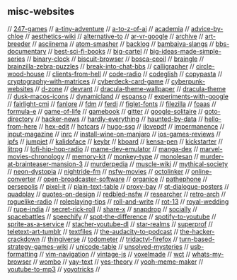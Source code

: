 ## misc-websites

// [247-games](https://www.247games.com/#categories)
// [a-tiny-adventure](https://uneminiaventure.fr/en#chap-03)
// [a-to-z-of-ai](https://atozofai.withgoogle.com/)
// [academia](https://www.academia.edu/)
// [advice-by-chloe](https://www.advicebychloe.com/)
// [aesthetics-wiki](https://aesthetics.fandom.com/wiki/Aesthetics_Wiki)
// [alternative-to](https://alternativeto.net/software/netflix/)
// [ar-vr-google](https://arvr.google.com/)
// [archive](https://archive.org/)
// [art-breeder](https://www.artbreeder.com/)
// [asciinema](https://asciinema.org)
// [atom-smasher](http://atom.smasher.org/)
// [backlog](https://github.com/czytelny/backlog)
// [bambaiya-slangs](https://www.mumbai77.com/city/2819/travel/slangs/)
// [bbs-documentary](http://www.bbsdocumentary.com/)
// [best-sci-fi-books](https://best-sci-fi-books.com/)
// [big-cartel](https://www.bigcartel.com/)
// [big-ideas-made-simple-series](https://www.dk.com/ca/promotion/big-ideas-series/)
// [binary-clock](https://haubergs.com/bc)
// [biscuit-browser](https://eatbiscuit.com)
// [bosca-ceoil](https://boscaceoil.net)
// [braingle](https://www.braingle.com)
// [brainzilla-zebra-puzzles](https://www.brainzilla.com/logic/zebra/)
// [break-into-chat-bbs](https://breakintochat.com/)
// [calligrapher](https://www.calligrapher.ai/)
// [circle-wood-house](https://www.yankodesign.com/2021/04/09/this-circular-house-is-inspired-by-a-cut-tree-trunk-was-made-to-blend-into-the-surrounding-pine-forest/)
// [clients-from-hell](https://clientsfromhell.net/)
// [code-radio](https://coderadio.freecodecamp.org/)
// [codeglish](https://github.com/shalithasuranga/codeglish)
// [copypasta](https://imlolman.github.io/)
// [cryptography-with-matrices](https://math.libretexts.org/Bookshelves/Applied_Mathematics/Book%3A_Applied_Finite_Mathematics_(Sekhon_and_Bloom)/02%3A_Matrices/2.05%3A_Application_of_Matrices_in_Cryptography)
// [cyberdeck-card-game](https://www.cyberdeck.eu)
// [cyberpunk-websites](https://www.reddit.com/r/Cyberpunk/comments/5ve3ok/what_are_your_favorite_cyberpunk_websites/)
// [d-zone](https://github.com/d-zone-org/d-zone/tree/master)
// [devrant](https://devrant.com/)
// [dracula-theme-wallpaper](https://draculatheme.com/wallpaper)
// [dracula-theme](https://draculatheme.com/)
// [dusk-macos-icons](https://dusk.now.sh)
// [dynamicland](https://dynamicland.org/)
// [espanso](https://espanso.org/)
// [experiments-with-google](https://experiments.withgoogle.com/)
// [fairlight-cmi](https://www.youtube.com/watch?time_continue=125&v=iOlPCpSmhRM&feature=emb_logo)
// [fanlore](https://fanlore.org/wiki/Main_Page)
// [fdm](https://www.freedownloadmanager.org/)
// [ferdi](https://github.com/getferdi/ferdi)
// [figlet-fonts](https://github.com/xero/figlet-fonts)
// [filezilla](https://filezilla-project.org/)
// [foaas](https://foaas.com/)
// [formula-e](https://www.fiaformulae.com/)
// [game-of-life](https://en.wikipedia.org/wiki/Conway%27s_Game_of_Life)
// [gamebook](https://en.wikipedia.org/wiki/Gamebook)
// [gitter](https://gitter.im/)
// [google-solitaire](https://www.google.co.in/logos/fnbx/solitaire/standalone.html)
// [goto-directory](https://github.com/iridakos/goto)
// [hacker-news](https://news.ycombinator.com/)
// [hardly-everything](https://www.hardlyeverything.com/)
// [haunted-by-data](https://idlewords.com/talks/haunted_by_data.htm)
// [hello-from-here](https://hellofromhe.re)
// [hex-edit](https://hexed.it)
// [hotcars](https://www.hotcars.com/)
// [hugo-ssg](https://gohugo.io/)
// [ilovepdf](https://www.ilovepdf.com/)
// [impermanence](https://www.impermanence.us/)
// [input-magazine](https://www.inputmag.com/)
// [inrc](https://www.inrcindia.org/)
// [install-wine-on-manjaro](https://linuxconfig.org/install-wine-on-manjaro)
// [ios-games-reviews](https://appadvice.com/game)
// [ipfs](https://ipfs.io)
// [jumpjet](http://www.jumpjet.info)
// [kalidoface](https://kalidoface.com)
// [keybr](https://watchandcode.com/)
// [kboard](https://github.com/CamiloGarciaLaRotta/kboard)
// [kensa-pen](https://www.kickstarter.com/projects/cowellstudio/kensa-a-slim-minimal-hexagonal-pen-and-mechanical)
// [kickstarter](https://kickstarter.com)
// [litrpg](https://en.wikipedia.org/wiki/LitRPG)
// [lofi-hip-hop-radio](https://lofiin.com/)
// [mame-dev-emulator](https://www.mamedev.org/)
// [manga-dex](https://mangadex.tv/)
// [marvel-movies-chronology](https://external-preview.redd.it/G_RZTeuGxigUXszO5Aie1hGIGxXS5cm7oyuVFMghUYw.jpg?auto=webp&s=d9b21762ad5f33b28983f5db8bcdccd6fcf42538)
// [memory-kit](https://www.magneticmemorymethod.com/thank-you-for-requesting-memory-kit/)
// [monkey-type](https://monkeytype.com/)
// [monolesan](https://monolesan.com/)
// [murder-at-brainteaser-mansion-3](https://www.braingle.com/brainteasers/41875/murder-at-brainteaser-mansion-3.html)
// [murderpedia](http://murderpedia.org/index.htm)
// [muscle-wiki](https://musclewiki.org/)
// [mythical-society](https://www.mythicalsociety.com/)
// [neon-dystopia](https://www.neondystopia.com)
// [nightride-fm](https://nightride.fm/about?station=nightride)
// [nsfw-movies](https://www.scoopwhoop.com/erotic-movies/)
// [octolinker](https://github.com/OctoLinker/OctoLinker)
// [online-converter](https://www.online-convert.com/)
// [open-broadcaster-software](https://obsproject.com/)
// [organice](https://github.com/200ok-ch/organice)
// [pathephone](https://pathephone.github.io/)
// [persepolis](https://persepolisdm.github.io/)
// [pixel-it](https://giventofly.github.io/pixelit/)
// [plain-text-table](https://plaintexttools.github.io/plain-text-table/)
// [proxy-bay](http://proxybay.github.io/)
// [qt-dialogue-posters](https://www.scoopwhoop.com/entertainment/39-quotes-tarantino-films/)
// [quadplay](https://github.com/morgan3d/quadplay)
// [quotes-on-design](https://quotesondesign.com/)
// [redbled-nsfw](https://www.redbled.com/)
// [researcher](https://www.researcher-app.com/)
// [retro-arch](https://www.retroarch.com)
// [roguelike-radio](http://www.roguelikeradio.com)
// [roleplaying-tips](https://www.roleplayingtips.com/)
// [roll-and-write](https://sites.google.com/view/rollandwriteglobaljam/home/results-and-downloads)
// [rot-13](https://rot13.com)
// [royal-wedding](https://www.youtube.com/watch?v=Qcj15vHJTtk)
// [rupe-india](https://rupe-india.org/)
// [secret-rick-roll](https://www.secretrickroll.com/)
// [share-x](https://getsharex.com/)
// [snapdrop](https://snapdrop.net/#)
// [socially](https://getsocially.app/)
// [spacebattles](https://forums.spacebattles.com/)
// [speechify](https://app.getspeechify.com/record/-M9fzunNKYaMshC1XO9n)
// [spot-the-difference](https://i.imgur.com/Jfira.jpg)
// [spotify-to-youtube](https://www.playlistbuddyapp.com/converter/)
// [sprite-as-a-service](https://ljvmiranda921.github.io/sprites-as-a-service/)
// [stacher-youtube-dl](https://stacher.io)
// [star-realms](http://www.starrealms.com/learn-to-play/)
// [superprof](https://www.superprof.co.in/)
// [teletext-art-tumblr](https://teletextart.tumblr.com/)
// [textfiles](http://textfiles.com/)
// [the-audacity-to-podcast](https://theaudacitytopodcast.com/)
// [the-hacker-crackdown](https://www.mit.edu/hacker/hacker.html)
// [thingiverse](https://www.thingiverse.com/)
// [todometer](https://github.com/cassidoo/todometer)
// [tridactyl-firefox](https://github.com/tridactyl/tridactyl)
// [turn-based-strategy-games-wiki](https://en.m.wikipedia.org/wiki/Turn-based_strategy)
// [unicode-table](https://unicode-table.com/en/)
// [unsolved-mysteries](https://www.rd.com/list/strangest-unsolved-mysteries/)
// [usb-formatting](https://diarium.usal.es/pmgallardo/2020/05/01/how-to-fix-an-unreadable-usb-flash-drive-on-ubuntu/)
// [vim-navigation](https://susamn.medium.com/its-time-to-navigate-effectively-in-vim-a-visual-article-e23afab7f2e)
// [vintage-js](https://vintagejs.com/)
// [voxelmade](https://www.voxelmade.com/)
// [wct](https://www.worldchasetag.com/)
// [whats-my-browser](https://www.whatsmybrowser.org/)
// [wombo](https://www.wombo.ai/)
// [yay-text](https://yaytext.com/)
// [yes-theory](https://yestheory.com/)
// [yooh-meme-maker](https://yooh.io)
// [youtube-to-mp3](https://www.mediahuman.com/youtube-to-mp3/3/)
// [yoyotricks](https://yoyotricks.com/)
//
